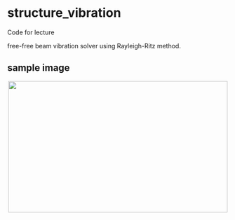 # structure_vibration

Code for lecture

free-free beam vibration solver using Rayleigh-Ritz method.

## sample image

<p align="center">
  <img src = "https://github.com/arahatashun/structure_vibration/blob/master/sample.png" width="500" height="300" >
</p>

